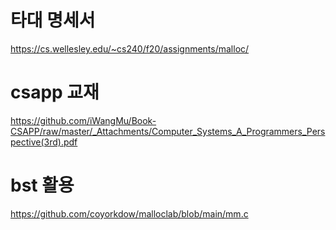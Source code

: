 # 타대 명세서
https://cs.wellesley.edu/~cs240/f20/assignments/malloc/

# csapp 교재
https://github.com/iWangMu/Book-CSAPP/raw/master/_Attachments/Computer_Systems_A_Programmers_Perspective(3rd).pdf

# bst 활용
https://github.com/coyorkdow/malloclab/blob/main/mm.c